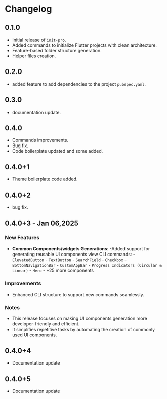 # Changelog

## 0.1.0
- Initial release of `init-pro`.
- Added commands to initialize Flutter projects with clean architecture.
- Feature-based folder structure generation.
- Helper files creation.

## 0.2.0
- added feature to add dependencies to the project `pubspec.yaml`.

## 0.3.0
- documentation update.

## 0.4.0
- Commands improvements.
- Bug fix.
- Code boilerplate updated and some added.

## 0.4.0+1
- Theme boilerplate code added.

## 0.4.0+2
- bug fix.

## 0.4.0+3 - Jan 06,2025

### New Features
- **Common Components/widgets Generations**:
    -Added support for generating reusable UI components view CLI commands:
        - `ElevatedButton`
        - `TextButton`
        - `SearchField`
        - `Checkbox`
        - `BottomNavigationBar`
        - `CustomAppBar`
        - `Progress Indicators (Circular & Linear)`
        - `Hero`
        - +25 more components
### Improvements
- Enhanced CLI structure to support new commands seamlessly.

### Notes
 - This release focuses on making UI components generation more  developer-friendly and efficient.
 - It simplifies repetitive tasks by automating the creation of commonly used UI components.


 ## 0.4.0+4
 - Documentation update
## 0.4.0+5
 - Documentation update
